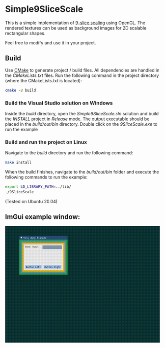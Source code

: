 # Simple9SliceScale
This is a simple implementation of [9-slice scaling](https://en.wikipedia.org/wiki/9-slice_scaling) using OpenGL. The rendered textures can be used as background images for 2D scalable rectangular shapes.

Feel free to modify and use it in your project.

## Build
Use [CMake](https://cmake.org/download/) to generate project / build files. All dependencies are handled in the *CMakeLists.txt* files.
Run the following command in the project directory (where the CMakeLists.txt is located):
```bash
cmake -B build
```
### Build the Visual Studio solution on Windows
Inside the *build* directory, open the *Simple9SliceScale.sln* solution and build the *INSTALL* project in *Release* mode. The output executable should be placed in the *build/out/bin* directory. Double click on the *9SliceScale.exe* to run the example

### Build and run the project on Linux
Navigate to the *build* directory and run the following command:
```bash
make install
```
When the build finishes, navigate to the *build/out/bin* folder and execute the following commands to run the example:
```bash
export LD_LIBRARY_PATH=../lib/
./9SliceScale
```
(Tested on Ubuntu 20.04)

## ImGui example window:
![Example](example.gif)
